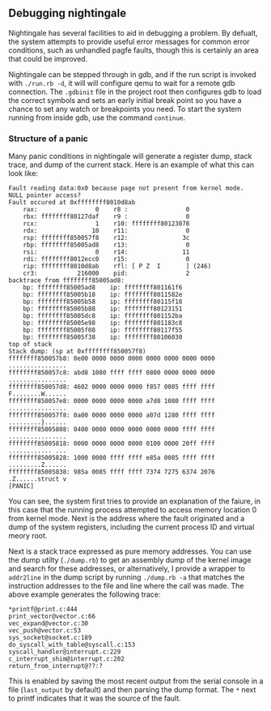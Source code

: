 ## Debugging nightingale

Nightingale has several facilities to aid in debugging a problem.  By defualt, the system attempts to provide useful error messages for common error conditions, such as unhandled pagfe faults, though this is certainly an area that could be improved.

Nightingale can be stepped through in gdb, and if the run script is invoked with `./run.rb -d`, it will will configure qemu to wait for a remote gdb connection.  The `.gdbinit` file in the project root then configures gdb to load the correct symbols and sets an early initial break point so you have a chance to set any watch or breakpoints you need.  To start the system running from inside gdb, use the command `continue`.

### Structure of a panic

Many panic conditions in nightingale will generate a register dump, stack trace, and dump of the current stack.  Here is an example of what this can look like:

```
Fault reading data:0x0 because page not present from kernel mode.
NULL pointer access?
Fault occured at 0xffffffff8010d8ab
    rax:                0    r8 :                0
    rbx: ffffffff80127daf    r9 :                0
    rcx:                1    r10: ffffffff80123078
    rdx:               10    r11:                0
    rsp: ffffffff850057f8    r12:               3c
    rbp: ffffffff85005ad8    r13:                0
    rsi:                0    r14:               11
    rdi: ffffffff8012ecc0    r15:                0
    rip: ffffffff8010d8ab    rfl: [ P Z  I       ] (246)
    cr3:           216000    pid:                2
backtrace from ffffffff85005ad8:
    bp: ffffffff85005ad8    ip: ffffffff801161f6
    bp: ffffffff85005b18    ip: ffffffff8011582e
    bp: ffffffff85005b58    ip: ffffffff80115f18
    bp: ffffffff85005b88    ip: ffffffff80123151
    bp: ffffffff85005dc8    ip: ffffffff801152ba
    bp: ffffffff85005e98    ip: ffffffff801183c8
    bp: ffffffff85005f08    ip: ffffffff80117f55
    bp: ffffffff85005f38    ip: ffffffff80106030
top of stack
Stack dump: (sp at 0xffffffff850057f8)
ffffffff850057b8: 0e00 0000 0000 0000 0000 0000 0000 0000   ................
ffffffff850057c8: abd8 1080 ffff ffff 0800 0000 0000 0000   ................
ffffffff850057d8: 4602 0000 0000 0000 f857 0085 ffff ffff   F........W......
ffffffff850057e8: 0000 0000 0000 0000 a7d8 1080 ffff ffff   ................
ffffffff850057f8: 0a00 0000 0000 0000 a07d 1280 ffff ffff   .........}......
ffffffff85005808: 0400 0000 0000 0000 0000 0000 ffff ffff   ................
ffffffff85005818: 0000 0000 0000 0000 0100 0000 20ff ffff   ............ ...
ffffffff85005828: 1000 0000 ffff ffff e85a 0085 ffff ffff   .........Z......
ffffffff85005838: 985a 0085 ffff ffff 7374 7275 6374 2076   .Z......struct v
[PANIC] 
```

You can see, the system first tries to provide an explanation of the faiure, in this case that the running process attempted to access memory location 0 from kernel mode.  Next is the address where the fault originated and a dump of the system registers, including the current process ID and virtual meory root.

Next is a stack trace expressed as pure memory addresses.  You can use the dump utilty (`./dump.rb`) to get an assembly dump of the kernel image and search for these addresses, or alternatively, I provide a wrapper to `addr2line` in the dump script by running `./dump.rb -a` that matches the instruction addresses to the file and line where the call was made.  The above example generates the following trace:

```
*printf@print.c:444
print_vector@vector.c:66
vec_expand@vector.c:30
vec_push@vector.c:53
sys_socket@socket.c:189
do_syscall_with_table@syscall.c:153
syscall_handler@interrupt.c:229
c_interrupt_shim@interrupt.c:202
return_from_interrupt@??:?
```

This is enabled by saving the most recent output from the serial console in a file (`last_output` by default) and then parsing the dump format.  The `*` next to printf indicates that it was the source of the fault.

